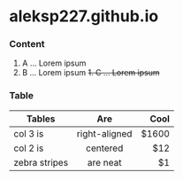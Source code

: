 # aleksp227.github.io

### Content
1. A
... Lorem ipsum
1. B
... Lorem ipsum
~~1. C
... Lorem ipsum~~

### Table
| Tables        | Are           | Cool  |
| ------------- |:-------------:| -----:|
| col 3 is      | right-aligned | $1600 |
| col 2 is      | centered      |   $12 |
| zebra stripes | are neat      |    $1 |

